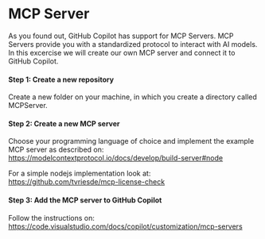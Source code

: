 
# MCP Server 

As you found out, GitHub Copilot has support for MCP Servers. MCP Servers provide you with a standardized protocol to interact with AI models. In this excercise we will create our own MCP server and connect it to GitHub Copilot.

#### Step 1: Create a new repository
Create a new folder on your machine, in which you create a directory called MCPServer.

#### Step 2: Create a new MCP server
Choose your programming language of choice and implement the example MCP server as described on:
https://modelcontextprotocol.io/docs/develop/build-server#node

For a simple nodejs implementation look at:
https://github.com/tvriesde/mcp-license-check

#### Step 3: Add the MCP server to GitHub Copilot

Follow the instructions on:
https://code.visualstudio.com/docs/copilot/customization/mcp-servers

